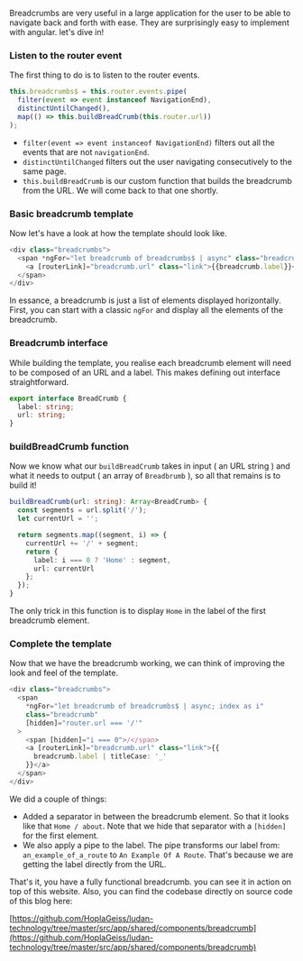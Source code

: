 Breadcrumbs are very useful in a large application for the user to be able to navigate back and forth with ease. They are surprisingly easy to implement with angular. let's dive in!

### Listen to the router event

The first thing to do is to listen to the router events.

```typescript
this.breadcrumbs$ = this.router.events.pipe(
  filter(event => event instanceof NavigationEnd),
  distinctUntilChanged(),
  map(() => this.buildBreadCrumb(this.router.url))
);
```

- `filter(event => event instanceof NavigationEnd)` filters out all the events that are not `navigationEnd`.
- `distinctUntilChanged` filters out the user navigating consecutively to the same page.
- `this.buildBreadCrumb` is our custom function that builds the breadcrumb from the URL. We will come back to that one shortly.

### Basic breadcrumb template

Now let's have a look at how the template should look like.

```typescript
<div class="breadcrumbs">
  <span *ngFor="let breadcrumb of breadcrumbs$ | async" class="breadcrumb">
    <a [routerLink]="breadcrumb.url" class="link">{{breadcrumb.label}}</a>
  </span>
</div>
```

In essance, a breadcrumb is just a list of elements displayed horizontally. First, you can start with a classic `ngFor` and display all the elements of the breadcrumb.

### Breadcrumb interface

While building the template, you realise each breadcrumb element will need to be composed of an URL and a label. This makes defining out interface straightforward.

```typescript
export interface BreadCrumb {
  label: string;
  url: string;
}
```

### buildBreadCrumb function

Now we know what our `buildBreadCrumb` takes in input ( an URL string ) and what it needs to output ( an array of `Breadbrumb` ), so all that remains is to build it!

```typescript
buildBreadCrumb(url: string): Array<BreadCrumb> {
  const segments = url.split('/');
  let currentUrl = '';

  return segments.map((segment, i) => {
    currentUrl += '/' + segment;
    return {
      label: i === 0 ? 'Home' : segment,
      url: currentUrl
    };
  });
}
```

The only trick in this function is to display `Home` in the label of the first breadcrumb element.

### Complete the template

Now that we have the breadcrumb working, we can think of improving the look and feel of the template.

```typescript
<div class="breadcrumbs">
  <span
    *ngFor="let breadcrumb of breadcrumbs$ | async; index as i"
    class="breadcrumb"
    [hidden]="router.url === '/'"
  >
    <span [hidden]="i === 0">/</span>
    <a [routerLink]="breadcrumb.url" class="link">{{
      breadcrumb.label | titleCase: '_'
    }}</a>
  </span>
</div>
```

We did a couple of things:
- Added a separator in between the breadcrumb element. So that it looks like that `Home / about`. Note that we hide that separator with a `[hidden]` for the first element.
- We also apply a pipe to the label. The pipe transforms our label from: `an_example_of_a_route` to `An Example Of A Route`. That's because we are getting the label directly from the URL.

That's it, you have a fully functional breadcrumb. you can see it in action on top of this website. Also, you can find the codebase directly on source code of this blog here:

[https://github.com/HoplaGeiss/ludan-technology/tree/master/src/app/shared/components/breadcrumb](https://github.com/HoplaGeiss/ludan-technology/tree/master/src/app/shared/components/breadcrumb)